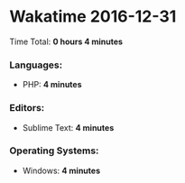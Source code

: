 # Wakatime 2016-12-31

Time Total: **0 hours 4 minutes**

### Languages:
- PHP: **4 minutes** 

### Editors:
- Sublime Text: **4 minutes** 

### Operating Systems:
- Windows: **4 minutes** 

